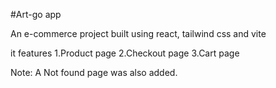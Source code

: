 #Art-go app

An e-commerce project built using react, tailwind css and vite

it features
1.Product page
2.Checkout page
3.Cart page

Note: A Not found page was also added.
